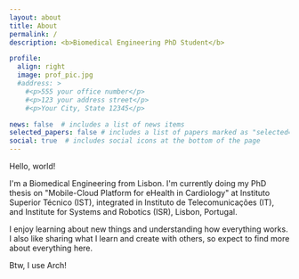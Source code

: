 ```yaml
---
layout: about
title: About
permalink: /
description: <b>Biomedical Engineering PhD Student</b>

profile:
  align: right
  image: prof_pic.jpg
  #address: >
    #<p>555 your office number</p>
    #<p>123 your address street</p>
    #<p>Your City, State 12345</p>

news: false  # includes a list of news items
selected_papers: false # includes a list of papers marked as "selected={true}"
social: true  # includes social icons at the bottom of the page
---
```


Hello, world!

I'm a Biomedical Engineering from Lisbon. I'm currently doing my PhD thesis on "Mobile-Cloud Platform for eHealth in Cardiology" at Instituto Superior Técnico (IST), integrated in Instituto de Telecomunicações (IT), and Institute for Systems and Robotics (ISR), Lisbon, Portugal.

I enjoy learning about new things and understanding how everything works. I also like sharing what I learn and create with others, so expect to find more about everything here.

Btw, I use Arch!

